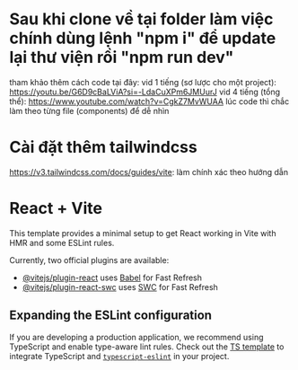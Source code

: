 # Sau khi clone về tại folder làm việc chính dùng lệnh "npm i" để update lại thư viện rồi "npm run dev"
tham khảo thêm cách code tại đây: vid 1 tiếng (sơ lược cho một project): https://youtu.be/G6D9cBaLViA?si=-LdaCuXPm6JMUurJ
vid 4 tiếng (tổng thể): https://www.youtube.com/watch?v=CgkZ7MvWUAA 
lúc code thì chắc làm theo từng file (components) để dễ nhìn

# Cài đặt thêm tailwindcss
https://v3.tailwindcss.com/docs/guides/vite: làm chính xác theo hướng dẫn

# React + Vite

This template provides a minimal setup to get React working in Vite with HMR and some ESLint rules.

Currently, two official plugins are available:

- [@vitejs/plugin-react](https://github.com/vitejs/vite-plugin-react/blob/main/packages/plugin-react/README.md) uses [Babel](https://babeljs.io/) for Fast Refresh
- [@vitejs/plugin-react-swc](https://github.com/vitejs/vite-plugin-react-swc) uses [SWC](https://swc.rs/) for Fast Refresh

## Expanding the ESLint configuration

If you are developing a production application, we recommend using TypeScript and enable type-aware lint rules. Check out the [TS template](https://github.com/vitejs/vite/tree/main/packages/create-vite/template-react-ts) to integrate TypeScript and [`typescript-eslint`](https://typescript-eslint.io) in your project.
